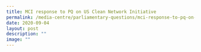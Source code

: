 ```yaml
---
title: MCI response to PQ on US Clean Network Initiative
permalink: /media-centre/parliamentary-questions/mci-response-to-pq-on-us-clean-network-initiative/
date: 2020-09-04
layout: post
description: ""
image: ""
---
```

